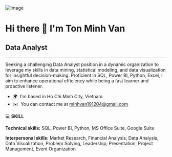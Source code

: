 ![Image](https://github.com/user-attachments/assets/bc4ef9a3-8452-4a9b-b08d-873c54ca2578)

# Hi there 👋 I'm Ton Minh Van
## Data Analyst
------------

Seeking a challenging Data Analyst position in a dynamic organization to leverage my skills in data mining, statistical modeling, and data visualization for insightful decision-making. Proficient in SQL, Power BI, Python, Excel, I aim to enhance operational efficiency while being a fast learner and proactive listener.

*   🌍  I'm based in Ho Chi Minh City, Vietnam
*   ✉️  You can contact me at [minhvan191204@gmail.com](mailto:minhvan191204@gmail.com)

💻 **SKILL**

**Technical skills:** SQL, Power BI, Python, MS Office Suite, Google Suite

**Interpersonal skills:** Market Research, Financial Analysis, Data Analysis, Data Visualization, Problem Solving, Leadership, Presentation, Project Management, Event Organization

